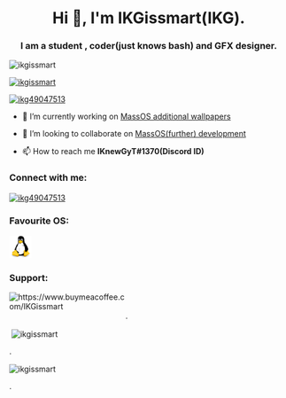 <h1 align="center">Hi 👋, I'm IKGissmart(IKG).</h1>
<h3 align="center">I am a student , coder(just knows bash) and GFX designer.</h3>

<p align="left"> <img src="https://komarev.com/ghpvc/?username=ikgissmart&label=Profile%20views&color=0e75b6&style=for-the-badge" alt="ikgissmart" /> </p>

<p align="left"> <a href="https://github.com/ryo-ma/github-profile-trophy"><img src="https://github-profile-trophy.vercel.app/?username=ikgissmart" alt="ikgissmart" /></a> </p>

<p align="left"> <a href="https://twitter.com/ikg49047513" target="blank"><img src="https://img.shields.io/twitter/follow/ikg49047513?logo=twitter&style=for-the-badge" alt="ikg49047513" /></a> </p>

- 🔭 I’m currently working on [MassOS additional wallpapers](https://github.com/IKGissmart/MassOS-Additional-Wallpapers/blob/main/Gallery.md)

- 👯 I’m looking to collaborate on [MassOS(further) development](https://massos.org/)

- 📫 How to reach me **IKnewGyT#1370(Discord ID)**

<h3 align="left">Connect with me:</h3>
<p align="left">
<a href="https://twitter.com/ikg49047513" target="blank"><img align="center" src="https://raw.githubusercontent.com/rahuldkjain/github-profile-readme-generator/master/src/images/icons/Social/twitter.svg" alt="ikg49047513" height="30" width="40" /></a>
</p>

<h3 align="left">Favourite OS:</h3>
<p align="left"> <a href="https://www.linux.org/" target="_blank" rel="noreferrer"> <img src="https://raw.githubusercontent.com/devicons/devicon/master/icons/linux/linux-original.svg" alt="linux" width="40" height="40"/> </a> </p>

<h3 align="left">Support:</h3>
<p><a href="https://www.buymeacoffee.com/IKGissmart"> <img align="left" src="https://cdn.buymeacoffee.com/buttons/v2/default-yellow.png" height="50" width="210" alt="https://www.buymeacoffee.com/IKGissmart" /></a></p><br><br>.

<p>&nbsp;<img align="center" src="https://github-readme-stats.vercel.app/api?username=ikgissmart&show_icons=true&locale=en" alt="ikgissmart" /></p>.

<p><img align="center" src="https://github-readme-streak-stats.herokuapp.com/?user=ikgissmart&" alt="ikgissmart" /></p>.
